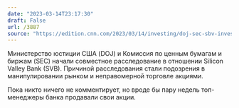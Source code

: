 ```yaml
---
date: "2023-03-14T23:17:30"
draft: False
url: /3887
source: "https://edition.cnn.com/2023/03/14/investing/doj-sec-sbv-investigation/index.html"
---
```


Министерство юстиции США (DOJ) и Комиссия по ценным бумагам и биржам (SEC) начали совместное расследование в отношении Silicon Valley Bank (SVB). Причиной расследования стали подозрения в манипулировании рынком и неправомерной торговле акциями.

Пока никто ничего не комментирует, но вроде бы пару недель топ-менеджеры банка продавали свои акции.
